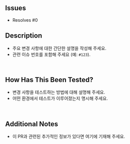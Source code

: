 ## Issues

- Resolves #0
<!-- 이 PR이 완전히 처리한 이슈의 번호를 작성합니다. PR 병합 시 이슈가 자동으로 close 됩니다. -->
<!-- 다른 레포지터리의 이슈: `Resolves nettee-space/another-repository#0` -->

## Description

- 주요 변경 사항에 대한 간단한 설명을 작성해 주세요.
- 관련 이슈 번호를 포함해 주세요 (예: `#123`).

<br />

## How Has This Been Tested?

- 변경 사항을 테스트하는 방법에 대해 설명해 주세요.
- 어떤 환경에서 테스트가 이루어졌는지 명시해 주세요.

<br />

## Additional Notes

- 이 PR과 관련된 추가적인 정보가 있다면 여기에 기재해 주세요.
